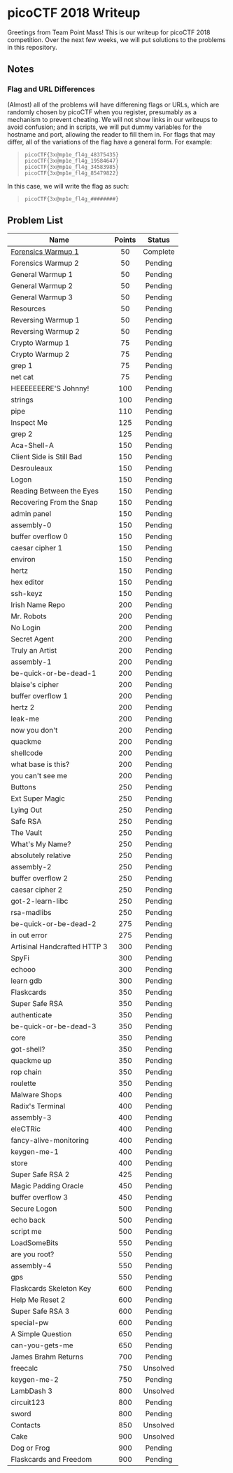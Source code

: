 # picoCTF 2018 Writeup
Greetings from Team Point Mass!
This is our writeup for picoCTF 2018 competition. Over the next few weeks, we will put solutions to the problems in this repository.

## Notes
### Flag and URL Differences
(Almost) all of the problems will have differening flags or URLs, which are randomly chosen by picoCTF when you register, presumably as a mechanism to prevent cheating. We will not show links in our writeups to avoid confusion; and in scripts, we will put dummy variables for the hostname and port, allowing the reader to fill them in. For flags that may differ, all of the variations of the flag have a general form. For example:

> `picoCTF{3x@mp1e_fl4g_48375435}`  
> `picoCTF{3x@mp1e_fl4g_19584647}`  
> `picoCTF{3x@mp1e_fl4g_34583985}`  
> `picoCTF{3x@mp1e_fl4g_85479822}`

In this case, we will write the flag as such:

> `picoCTF{3x@mp1e_fl4g_########}`

## Problem List

Name | Points | Status
--- | :---: | :---:
[Forensics Warmup 1](problems/forensics-warmup-1/forensics-warmup-1.md) | 50 | Complete
Forensics Warmup 2 | 50 | Pending
General Warmup 1 | 50 | Pending
General Warmup 2 | 50 | Pending
General Warmup 3 | 50 | Pending
Resources | 50 | Pending
Reversing Warmup 1 | 50 | Pending
Reversing Warmup 2 | 50 | Pending
Crypto Warmup 1 | 75 | Pending
Crypto Warmup 2 | 75 | Pending
grep 1 | 75 | Pending
net cat | 75 | Pending
HEEEEEEERE'S Johnny! | 100 | Pending
strings | 100 | Pending
pipe | 110 | Pending
Inspect Me | 125 | Pending
grep 2 | 125 | Pending
Aca-Shell-A | 150 | Pending
Client Side is Still Bad | 150 | Pending
Desrouleaux | 150 | Pending
Logon | 150 | Pending
Reading Between the Eyes | 150 | Pending
Recovering From the Snap | 150 | Pending
admin panel | 150 | Pending
assembly-0 | 150 | Pending
buffer overflow 0 | 150 | Pending
caesar cipher 1 | 150 | Pending
environ | 150 | Pending
hertz | 150 | Pending
hex editor | 150 | Pending
ssh-keyz | 150 | Pending
Irish Name Repo | 200 | Pending
Mr. Robots | 200 | Pending
No Login | 200 | Pending
Secret Agent | 200 | Pending
Truly an Artist | 200 | Pending
assembly-1 | 200 | Pending
be-quick-or-be-dead-1 | 200 | Pending
blaise's cipher | 200 | Pending
buffer overflow 1 | 200 | Pending
hertz 2 | 200 | Pending
leak-me | 200 | Pending
now you don't | 200 | Pending
quackme | 200 | Pending
shellcode | 200 | Pending
what base is this? | 200 | Pending
you can't see me | 200 | Pending
Buttons | 250 | Pending
Ext Super Magic | 250 | Pending
Lying Out | 250 | Pending
Safe RSA | 250 | Pending
The Vault | 250 | Pending
What's My Name? | 250 | Pending
absolutely relative | 250 | Pending
assembly-2 | 250 | Pending
buffer overflow 2 | 250 | Pending
caesar cipher 2 | 250 | Pending
got-2-learn-libc | 250 | Pending
rsa-madlibs | 250 | Pending
be-quick-or-be-dead-2 | 275 | Pending
in out error | 275 | Pending
Artisinal Handcrafted HTTP 3 | 300 | Pending
SpyFi | 300 | Pending
echooo | 300 | Pending
learn gdb | 300 | Pending
Flaskcards | 350 | Pending
Super Safe RSA | 350 | Pending
authenticate | 350 | Pending
be-quick-or-be-dead-3 | 350 | Pending
core | 350 | Pending
got-shell? | 350 | Pending
quackme up | 350 | Pending
rop chain | 350 | Pending
roulette | 350 | Pending
Malware Shops | 400 | Pending
Radix's Terminal | 400 | Pending
assembly-3 | 400 | Pending
eleCTRic | 400 | Pending
fancy-alive-monitoring | 400 | Pending
keygen-me-1 | 400 | Pending
store | 400 | Pending
Super Safe RSA 2 | 425 | Pending
Magic Padding Oracle | 450 | Pending
buffer overflow 3 | 450 | Pending
Secure Logon | 500 | Pending
echo back | 500 | Pending
script me | 500 | Pending
LoadSomeBits | 550 | Pending
are you root? | 550 | Pending
assembly-4 | 550 | Pending
gps | 550 | Pending
Flaskcards Skeleton Key | 600 | Pending
Help Me Reset 2 | 600 | Pending
Super Safe RSA 3 | 600 | Pending
special-pw | 600 | Pending
A Simple Question | 650 | Pending
can-you-gets-me | 650 | Pending
James Brahm Returns | 700 | Pending
freecalc | 750 | Unsolved
keygen-me-2 | 750 | Pending
LambDash 3 | 800 | Unsolved
circuit123 | 800 | Pending
sword | 800 | Pending
Contacts | 850 | Unsolved
Cake | 900 | Unsolved
Dog or Frog | 900 | Pending
Flaskcards and Freedom | 900 | Pending


